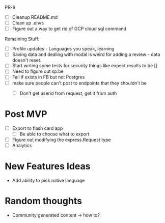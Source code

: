PR-9

- [ ] Cleanup README.md
- [ ] Clean up .envs
- [ ] Figure out a way to get rid of GCP cloud sql command

Remaining Stuff:

- [ ] Profile updates - Languages you speak, learning
- [ ] Saving data and dealing with modal is weird for adding a review - data doesn't reset. 
- [ ] Start writing some tests for security things like expect results to be []
- [ ] Need to figure out sp:be
- [ ] Fail if exists in FB but not Postgres
- [ ] make sure people can't post to endpoints that they shouldn't be
    - [ ] Don't get userid from request, get it from auth


# Post MVP
- [ ] Export to flash card app
    - [ ] Be able to choose what to export
- [ ] Figure out modifying the express.Request type
- [ ] Analytics

# New Features Ideas

- Add ability to pick native language


# Random thoughts

- Community generated content -> how to?
